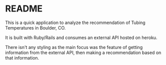 # README

This is a quick application to analyze the recommendation of Tubing Temperatures in Boulder, CO.

It is built with Ruby/Rails and consumes an external API hosted on heroku.

There isn't any styling as the main focus was the feature of getting information from the external API, then making a recommendation based on that information.
